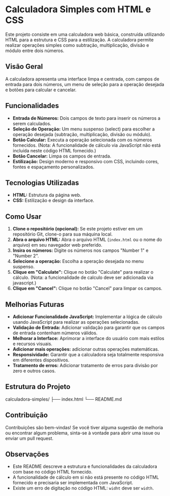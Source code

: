 # Calculadora Simples com HTML e CSS

Este projeto consiste em uma calculadora web básica, construída utilizando HTML para a estrutura e CSS para a estilização. A calculadora permite realizar operações simples como subtração, multiplicação, divisão e módulo entre dois números.

## Visão Geral

A calculadora apresenta uma interface limpa e centrada, com campos de entrada para dois números, um menu de seleção para a operação desejada e botões para calcular e cancelar.

## Funcionalidades

* **Entrada de Números:** Dois campos de texto para inserir os números a serem calculados.
* **Seleção de Operação:** Um menu suspenso (select) para escolher a operação desejada (subtração, multiplicação, divisão ou módulo).
* **Botão Calcular:** Executa a operação selecionada com os números fornecidos. (Nota: A funcionalidade de cálculo via JavaScript não está incluída neste código HTML fornecido.)
* **Botão Cancelar:** Limpa os campos de entrada.
* **Estilização:** Design moderno e responsivo com CSS, incluindo cores, fontes e espaçamento personalizados.

## Tecnologias Utilizadas

* **HTML:** Estrutura da página web.
* **CSS:** Estilização e design da interface.

## Como Usar

1.  **Clone o repositório (opcional):** Se este projeto estiver em um repositório Git, clone-o para sua máquina local.
2.  **Abra o arquivo HTML:** Abra o arquivo HTML (`index.html` ou o nome do arquivo) em seu navegador web preferido.
3.  **Insira os números:** Digite os números nos campos "Number 1" e "Number 2".
4.  **Selecione a operação:** Escolha a operação desejada no menu suspenso.
5.  **Clique em "Calculate":** Clique no botão "Calculate" para realizar o cálculo. (Nota: a funcionalidade de calculo deve ser adicionada via javascript.)
6.  **Clique em "Cancel":** Clique no botão "Cancel" para limpar os campos.

## Melhorias Futuras

* **Adicionar Funcionalidade JavaScript:** Implementar a lógica de cálculo usando JavaScript para realizar as operações selecionadas.
* **Validação de Entrada:** Adicionar validação para garantir que os campos de entrada contenham números válidos.
* **Melhorar a Interface:** Aprimorar a interface do usuário com mais estilos e recursos visuais.
* **Adicionar mais operações:** adicionar outras operações matemáticas.
* **Responsividade:** Garantir que a calculadora seja totalmente responsiva em diferentes dispositivos.
* **Tratamento de erros:** Adicionar tratamento de erros para divisão por zero e outros casos.

## Estrutura do Projeto

calculadora-simples/
├── index.html
└── README.md


## Contribuição

Contribuições são bem-vindas! Se você tiver alguma sugestão de melhoria ou encontrar algum problema, sinta-se à vontade para abrir uma issue ou enviar um pull request.

## Observações

* Este README descreve a estrutura e funcionalidades da calculadora com base no código HTML fornecido.
* A funcionalidade de cálculo em si não está presente no código HTML fornecido e precisaria ser implementada com JavaScript.
* Existe um erro de digitação no código HTML: `widht` deve ser `width`.
